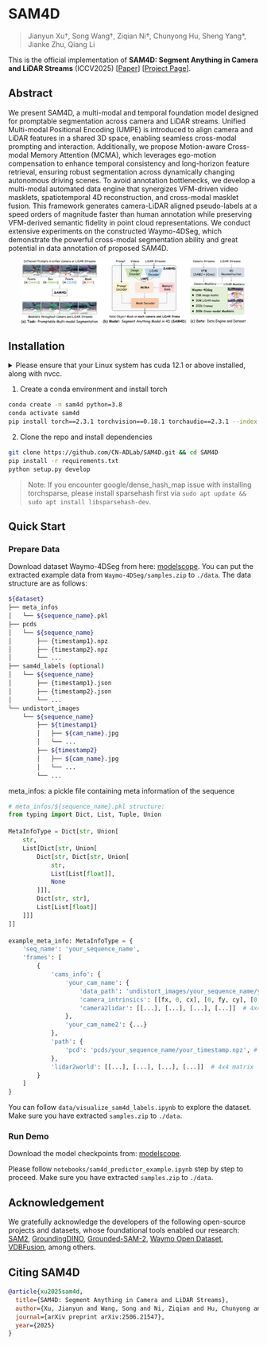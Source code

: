 # SAM4D

> Jianyun Xu†, Song Wang†, Ziqian Ni†, Chunyong Hu, Sheng Yang*, Jianke Zhu, Qiang Li

This is the official implementation of **SAM4D: Segment Anything in Camera and LiDAR Streams** (ICCV2025)  [[Paper](https://arxiv.org/abs/2506.21547)] [[Project Page](https://sam4d-project.github.io/)].

## Abstract

We present SAM4D, a multi-modal and temporal foundation model designed for promptable segmentation across camera and LiDAR streams. Unified
Multi-modal Positional Encoding (UMPE) is introduced to align camera and LiDAR features in a shared 3D space, enabling seamless cross-modal
prompting and interaction. Additionally, we propose Motion-aware Cross-modal Memory Attention (MCMA), which leverages ego-motion
compensation to enhance temporal consistency and long-horizon feature retrieval, ensuring robust segmentation across dynamically changing
autonomous driving scenes. To avoid annotation bottlenecks, we develop a multi-modal automated data engine that synergizes VFM-driven video
masklets, spatiotemporal 4D reconstruction, and cross-modal masklet fusion. This framework generates camera-LiDAR aligned pseudo-labels at a
speed orders of magnitude faster than human annotation while preserving VFM-derived semantic fidelity in point cloud representations. We
conduct extensive experiments on the constructed Waymo-4DSeg, which demonstrate the powerful cross-modal segmentation ability and great
potential in data annotation of proposed SAM4D.

<p align="center"> <a><img src="assets/teaser.png" width="90%"></a> </p>



## Installation

<details>
<summary>
Please ensure that your Linux system has cuda 12.1 or above installed, along with nvcc.
</summary>

```bash
#If you dont have, you may install cuda via:
wget https://developer.download.nvidia.com/compute/cuda/12.3.2/local_installers/cuda_12.3.2_545.23.08_linux.run
sudo sh cuda_12.3.2_545.23.08_linux.run \
     --silent \
     --toolkit \
     --toolkitpath=/usr/local/cuda-12.3 \
     --no-opengl-libs \
     --override
```

</details>

1. Create a conda environment and install torch

```bash
conda create -n sam4d python=3.8
conda activate sam4d
pip install torch==2.3.1 torchvision==0.18.1 torchaudio==2.3.1 --index-url https://download.pytorch.org/whl/cu121
```

2. Clone the repo and install dependencies

```bash
git clone https://github.com/CN-ADLab/SAM4D.git && cd SAM4D
pip install -r requirements.txt
python setup.py develop
```

> Note: If you encounter google/dense_hash_map issue with installing torchsparse, please install sparsehash first
> via `sudo apt update && sudo apt install libsparsehash-dev`.

## Quick Start
### Prepare Data
Download dataset Waymo-4DSeg from here: [modelscope](https://modelscope.cn/datasets/StarsMyDestination/Waymo-4DSeg). You can put the extracted example data from `Waymo-4DSeg/samples.zip` to `./data`.
The data structure are as follows:

```bash
${dataset}
├── meta_infos
│   └── ${sequence_name}.pkl
├── pcds
│   └── ${sequence_name}
│       ├── {timestamp1}.npz
│       ├── {timestamp2}.npz
│       └── ...
├── sam4d_labels (optional)
│   └── ${sequence_name}
│       ├── {timestamp1}.json
│       ├── {timestamp2}.json
│       └── ...
└── undistort_images
    └── ${sequence_name}
        ├── ${timestamp1}
        │   ├── ${cam_name}.jpg
        │   └── ...
        ├── ${timestamp2}
        │   ├── ${cam_name}.jpg
        │   └── ...
        └── ...
```

meta_infos: a pickle file containing meta information of the sequence
```python
# meta_infos/${sequence_name}.pkl structure:
from typing import Dict, List, Tuple, Union

MetaInfoType = Dict[str, Union[
    str,
    List[Dict[str, Union[
        Dict[str, Dict[str, Union[
            str,
            List[List[float]],
            None
        ]]],
        Dict[str, str],
        List[List[float]]
    ]]]
]]

example_meta_info: MetaInfoType = {
    'seq_name': 'your_sequence_name',
    'frames': [
        {
            'cams_info': {
                'your_cam_name': {
                    'data_path': 'undistort_images/your_sequence_name/your_timestamp/your_cam_name.jpg', # path to image
                    'camera_intrinsics': [[fx, 0, cx], [0, fy, cy], [0, 0, 1]],  # 3x3 matrix
                    'camera2lidar': [[...], [...], [...], [...]]  # 4x4 matrix
                },
                'your_cam_name2': {...}
            },
            'path': {
                'pcd': 'pcds/your_sequence_name/your_timestamp.npz', # path to point cloud
            },
            'lidar2world': [[...], [...], [...], [...]]  # 4x4 matrix
        }
    ]
}
```


You can follow `data/visualize_sam4d_labels.ipynb` to explore the dataset. Make sure you have extracted `samples.zip` to `./data`.


### Run Demo
Download the model checkpoints from: [modelscope](https://modelscope.cn/models/StarsMyDestination/SAM4D/files).

Please follow `notebooks/sam4d_predictor_example.ipynb` step by step to proceed. Make sure you have extracted `samples.zip` to `./data`.



## Acknowledgement

We gratefully acknowledge the developers of the following open-source projects and datasets, whose foundational tools enabled our
research: [SAM2](https://github.com/facebookresearch/sam2), [GroundingDINO](https://github.com/IDEA-Research/GroundingDINO), [Grounded-SAM-2](https://github.com/IDEA-Research/Grounded-SAM-2), [Waymo Open Dataset](https://waymo.com/open), [VDBFusion](https://github.com/PRBonn/vdbfusion),
among others.


## Citing SAM4D

```bibtex
@article{xu2025sam4d,
  title={SAM4D: Segment Anything in Camera and LiDAR Streams},
  author={Xu, Jianyun and Wang, Song and Ni, Ziqian and Hu, Chunyong and Yang, Sheng and Zhu, Jianke and Li, Qiang},
  journal={arXiv preprint arXiv:2506.21547},
  year={2025}
}
```